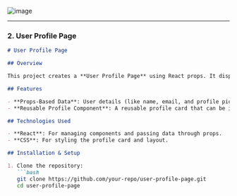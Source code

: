 


![image](https://github.com/user-attachments/assets/25c4ae77-070a-4cea-b1b1-dd94fd1150b9)

---

### 2. **User Profile Page**

```markdown
# User Profile Page

## Overview

This project creates a **User Profile Page** using React props. It displays user details passed through props in a reusable component structure.

## Features

- **Props-Based Data**: User details (like name, email, and profile picture) are passed via props to dynamically render the profile page.
- **Reusable Profile Component**: A reusable profile card that can be integrated into any app.

## Technologies Used

- **React**: For managing components and passing data through props.
- **CSS**: For styling the profile card and layout.

## Installation & Setup

1. Clone the repository:
   ```bash
   git clone https://github.com/your-repo/user-profile-page.git
   cd user-profile-page
